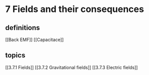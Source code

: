 # 7 Fields and their consequences

## definitions
[[Back EMF]]
[[Capacitace]]

## topics
[[3.7.1 Fields]]
[[3.7.2 Gravitational fields]]
[[3.7.3 Electric fields]]